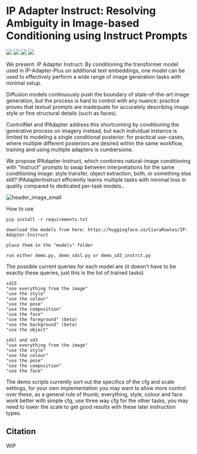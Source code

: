 # IP Adapter Instruct: Resolving Ambiguity in Image-based Conditioning using Instruct Prompts

<a href='https://unity-research.github.io/IP-Adapter-Instruct.github.io/'><img src='https://img.shields.io/badge/Project-Page-green'></a> 
<a href=''><img src='https://img.shields.io/badge/Technique-Report-red'></a> 
<a href='https://huggingface.co/CiaraRowles/IP-Adapter-Instruct'><img src='https://img.shields.io/badge/%F0%9F%A4%97%20Hugging%20Face-Model-blue'></a>
<a href='https://huggingface.co/spaces/unity/IP-Adapter-Instruct'><img src='https://img.shields.io/badge/%F0%9F%A4%97%20Hugging%20Face-Demo-Yellow'></a>



We present: IP Adapter Instruct: By conditioning the transformer model used in IP-Adapter-Plus on additional text embeddings, one model can be used to effectively perform a wide range of image generation tasks with minimal setup.

Diffusion models continuously push the boundary of state-of-the-art image generation, but the process is hard to control with any nuance: practice proves that textual prompts are inadequate for accurately describing image style or fine structural details (such as faces).

ControlNet and IPAdapter address this shortcoming by conditioning the generative process on imagery instead, but each individual instance is limited to modeling a single conditional posterior: for practical use-cases, where multiple different posteriors are desired within the same workflow, training and using multiple adapters is cumbersome.

We propose IPAdapter-Instruct, which combines natural-image conditioning with "Instruct" prompts to swap between interpretations for the same conditioning image: style transfer, object extraction, both, or something else still? IPAdapterInstruct efficiently learns multiple tasks with minimal loss in quality compared to dedicated per-task models..





![header_image_small](https://github.com/user-attachments/assets/f37e5d54-8c2a-4278-a59b-66546f97e590)



How to use

```
pip install -r requirements.txt

download the models from here: https://huggingface.co/CiaraRowles/IP-Adapter-Instruct

place them in the "models" folder

run either demo.py, demo_sdxl.py or demo_sd3_instrct.py 

```

The possible current queries for each model are (it doesn't have to be exactly these queries, just this is the list of trained tasks)

```
sd15
"use everything from the image"
"use the style"
"use the colour"
"use the pose"
"use the composition"
"use the face"
"use the foreground" (beta)
"use the background" (beta)
"use the object"
```

```
sdxl and sd3
"use everything from the image"
"use the style"
"use the colour"
"use the pose"
"use the composition"
"use the face"
```

The demo scripts currently sort out the specifics of the cfg and scale settings, for your own implementation you may want to allow more control over these, as a general rule of thumb, everything, style, colour and face work better with simple cfg, use three way cfg for the other tasks, you may need to lower the scale to get good results with these later instruction types.

## Citation

WIP
